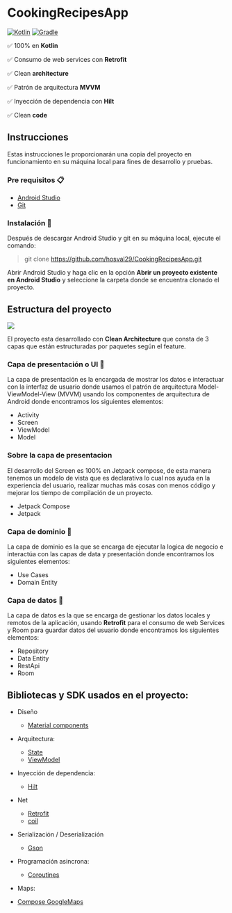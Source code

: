 # CookingRecipesApp

[![Kotlin](https://img.shields.io/badge/kotlin-1.8.0-blue.svg)](http://kotlinlang.org) [![Gradle](https://img.shields.io/badge/gradle-7.5.0-%2366DCB8.svg)](https://developer.android.com/studio/releases/gradle-plugin)

:white_check_mark: 100% en **Kotlin**

:white_check_mark: Consumo de web services con **Retrofit**

:white_check_mark: Clean **architecture**

:white_check_mark: Patrón de arquitectura **MVVM**

:white_check_mark: Inyección de dependencia con **Hilt**

:white_check_mark: Clean **code**

## Instrucciones

Estas instrucciones le proporcionarán una copia del proyecto en funcionamiento en su máquina local para fines de desarrollo y pruebas.

### Pre requisitos 📋
- [Android Studio](https://developer.android.com/studio/)
- [Git](https://git-scm.com/downloads)

### Instalación 🔧
Después de descargar Android Studio y git en su máquina local, ejecute el comando:

> git clone https://github.com/hosval29/CookingRecipesApp.git

Abrir Android Studio y haga clic en la opción **Abrir un proyecto existente en Android Studio** y seleccione la carpeta donde se encuentra clonado el proyecto.

## Estructura del proyecto

![](https://i.imgur.com/ECCcRbt.png)

El proyecto esta desarrollado con **Clean Architecture** que consta de 3 capas que están estructuradas por paquetes según el feature.

### Capa de presentación o UI :iphone:
La capa de presentación es la encargada de mostrar los datos e interactuar con la interfaz de usuario donde usamos el patrón de arquitectura Model-ViewModel-View (MVVM) usando los componentes de arquitectura de Android donde encontramos los siguientes elementos:

- Activity
- Screen
- ViewModel
- Model

### Sobre la capa de presentacion
El desarrollo del Screen es 100% en Jetpack compose, de esta manera tenemos un modelo de vista que es declarativa lo cual nos ayuda en la experiencia del usuario, realizar muchas más cosas con menos código y mejorar los tiempo de compilación de un proyecto.

- Jetpack Compose
- Jetpack

### Capa de dominio :large_orange_diamond:
La capa de dominio es la que se encarga de ejecutar la logica de negocio e interactúa con las capas de data y presentación donde encontramos los siguientes elementos:

- Use Cases
- Domain Entity

### Capa de datos :open_file_folder:
La capa de datos es la que se encarga de gestionar los datos locales y remotos de la aplicación, usando **Retrofit** para el consumo de web Services y Room para guardar datos del usuario donde encontramos los siguientes elementos:

- Repository
- Data Entity
- RestApi
- Room

## Bibliotecas y SDK usados en el proyecto:

- Diseño
    - [Material components](https://developer.android.com/jetpack/androidx/releases/compose-material3?hl=es-419)

- Arquitectura:
    - [State](https://developer.android.com/jetpack/compose/state?hl=es-419)
    - [ViewModel](https://developer.android.com/topic/libraries/architecture/viewmodel)

- Inyección de dependencia:
    - [Hilt](https://developer.android.com/training/dependency-injection/hilt-android?hl=es-419)

- Net
    - [Retrofit](https://github.com/square/retrofit)
    - [coil](https://github.com/coil-kt/coil)

- Serialización / Deserialización
    - [Gson](https://github.com/google/gson)

- Programación asincrona:
    - [Coroutines](https://github.com/Kotlin/kotlinx.coroutines)

- Maps:
- [Compose GoogleMaps](https://developers.google.com/maps/documentation/android-sdk/maps-compose?hl=es-419)
